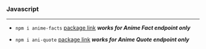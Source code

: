 ### Javascript

---

- `npm i anime-facts` [package link](https://www.npmjs.com/package/anime-facts) _**works for Anime Fact endpoint only**_

- `npm i ani-quote` [package link](https://www.npmjs.com/package/ani-quote) _**works for Anime Quote endpoint only**_
